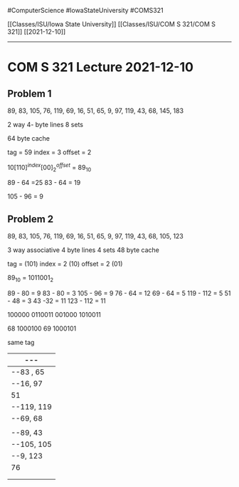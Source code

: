 #ComputerScience  #IowaStateUniversity #COMS321 


[[Classes/ISU/Iowa State University]] [[Classes/ISU/COM S 321/COM S 321]] [[2021-12-10]]

---

# COM S 321 Lecture 2021-12-10

## Problem 1

89, 83, 105, 76, 119, 69, 16, 51, 65, 9, 97, 119, 43, 68, 145, 183


2 way 
4- byte lines 
8 sets 


64 byte cache 

tag = 59
index = 3
offset = 2

$10[110]^{index}[00]^{offset}_2$ = $89_{10}$

89 - 64 =25
83 - 64 = 19


105 - 96 = 9

## Problem 2

89, 83, 105, 76, 119, 69, 16, 51, 65, 9, 97, 119, 43, 68, 105, 123

3 way associative 
4 byte lines 
4 sets 
48 byte cache 

tag =  (101)
index = 2 (10)
offset = 2 (01)

$89_{10}$ = $1011001_2$

89 - 80 = 9
83 - 80 = 3
105 - 96 = 9
76 - 64 = 12
69 - 64 = 5
119 - 112 = 5
51 - 48 = 3
43  -32 = 11
123 - 112 = 11

100000
0110011
001000
1010011

68 1000100
69 1000101

same tag

| ---        |
| ---------- |
| --83 , 65  |
| --16, 97   |
| 51         |
| --119, 119 |
| --69, 68   |
|            |
| --89, 43   |
| --105, 105 |
| --9, 123   | 
| 76         |
|            |
|            |
